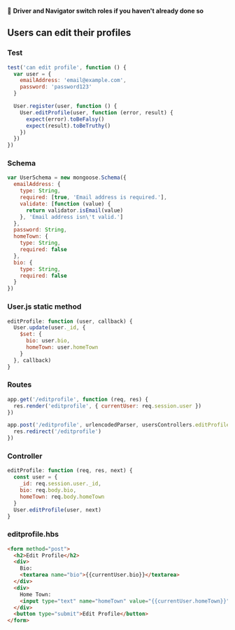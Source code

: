 :twisted_rightwards_arrows: **Driver and Navigator switch roles if you haven't already done so**

## Users can edit their profiles

### Test

```js
test('can edit profile', function () {
  var user = {
    emailAddress: 'email@example.com',
    password: 'password123'
  }

  User.register(user, function () {
    User.editProfile(user, function (error, result) {
      expect(error).toBeFalsy()
      expect(result).toBeTruthy()
    })
  })
})
```

### Schema

```js
var UserSchema = new mongoose.Schema({
  emailAddress: {
    type: String,
    required: [true, 'Email address is required.'],
    validate: [function (value) {
      return validator.isEmail(value)
    }, 'Email address isn\'t valid.']
  },
  password: String,
  homeTown: {
    type: String,
    required: false
  },
  bio: {
    type: String,
    required: false
  }
})
```

### User.js static method

```js
editProfile: function (user, callback) {
  User.update(user._id, {
    $set: {
      bio: user.bio,
      homeTown: user.homeTown
    }
  }, callback)
}
```

### Routes

```js
app.get('/editprofile', function (req, res) {
  res.render('editprofile', { currentUser: req.session.user })
})

app.post('/editprofile', urlencodedParser, usersControllers.editProfile, function (req, res) {
  res.redirect('/editprofile')
})
```

### Controller

```js
editProfile: function (req, res, next) {
  const user = {
    _id: req.session.user._id,
    bio: req.body.bio,
    homeTown: req.body.homeTown
  }
  User.editProfile(user, next)
}
```

### editprofile.hbs

```html
<form method="post">
  <h2>Edit Profile</h2>
  <div>
    Bio:
    <textarea name="bio">{{currentUser.bio}}</textarea>
  </div>
  <div>
    Home Town:
    <input type="text" name="homeTown" value="{{currentUser.homeTown}}">
  </div>
  <button type="submit">Edit Profile</button>
</form>
```